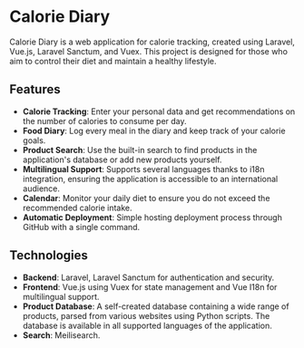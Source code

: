 # Calorie Diary

Calorie Diary is a web application for calorie tracking, created using Laravel, Vue.js, Laravel Sanctum, and Vuex. This project is designed for those who aim to control their diet and maintain a healthy lifestyle.

## Features

- **Calorie Tracking**: Enter your personal data and get recommendations on the number of calories to consume per day.
- **Food Diary**: Log every meal in the diary and keep track of your calorie goals.
- **Product Search**: Use the built-in search to find products in the application's database or add new products yourself.
- **Multilingual Support**: Supports several languages thanks to i18n integration, ensuring the application is accessible to an international audience.
- **Calendar**: Monitor your daily diet to ensure you do not exceed the recommended calorie intake.
- **Automatic Deployment**: Simple hosting deployment process through GitHub with a single command.

## Technologies

- **Backend**: Laravel, Laravel Sanctum for authentication and security.
- **Frontend**: Vue.js using Vuex for state management and Vue I18n for multilingual support.
- **Product Database**: A self-created database containing a wide range of products, parsed from various websites using Python scripts. The database is available in all supported languages of the application.
- **Search**: Meilisearch.
